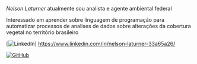 

_Nelson Laturner_ atualmente sou analista e agente ambiental federal


Interessado em aprender sobre linguagem de programação para automatizar processos de analises de dados sobre alterações da cobertura vegetal no território brasileiro


[![LinkedIn](https://img.shields.io/badge/LinkedIn-0077B5?style=for-the-badge&logo=linkedin&logoColor=white)] https://www.linkedin.com/in/nelson-laturner-33a65a26/



[![GitHub](https://img.shields.io/badge/GitHub-100000?style=for-the-badge&logo=github&logoColor=white)](https://github.com/NUFISMT)
